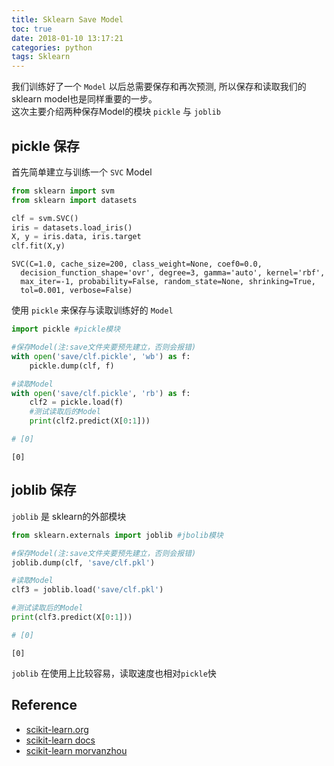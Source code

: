 ```yaml
---
title: Sklearn Save Model
toc: true
date: 2018-01-10 13:17:21
categories: python
tags: Sklearn
---
```


我们训练好了一个 `Model` 以后总需要保存和再次预测, 所以保存和读取我们的sklearn model也是同样重要的一步。  
这次主要介绍两种保存Model的模块 `pickle` 与 `joblib`

<!-- more -->

## pickle 保存

首先简单建立与训练一个 `SVC` Model


```python
from sklearn import svm
from sklearn import datasets

clf = svm.SVC()
iris = datasets.load_iris()
X, y = iris.data, iris.target
clf.fit(X,y)
```

    SVC(C=1.0, cache_size=200, class_weight=None, coef0=0.0,
      decision_function_shape='ovr', degree=3, gamma='auto', kernel='rbf',
      max_iter=-1, probability=False, random_state=None, shrinking=True,
      tol=0.001, verbose=False)

使用 `pickle` 来保存与读取训练好的 `Model`

```python
import pickle #pickle模块

#保存Model(注:save文件夹要预先建立，否则会报错)
with open('save/clf.pickle', 'wb') as f:
    pickle.dump(clf, f)

#读取Model
with open('save/clf.pickle', 'rb') as f:
    clf2 = pickle.load(f)
    #测试读取后的Model
    print(clf2.predict(X[0:1]))

# [0]
```

    [0]

## joblib 保存

`joblib` 是 sklearn的外部模块


```python
from sklearn.externals import joblib #jbolib模块

#保存Model(注:save文件夹要预先建立，否则会报错)
joblib.dump(clf, 'save/clf.pkl')

#读取Model
clf3 = joblib.load('save/clf.pkl')

#测试读取后的Model
print(clf3.predict(X[0:1]))

# [0]
```

    [0]

`joblib` 在使用上比较容易，读取速度也相对`pickle`快

## Reference

- [scikit-learn.org][1]
- [scikit-learn docs][2]
- [scikit-learn morvanzhou][3]

[1]: http://scikit-learn.org/
[2]: http://scikit-learn.org/stable/tutorial/basic/tutorial.html
[3]: https://morvanzhou.github.io

